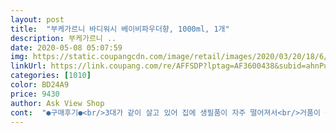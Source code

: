 ```yaml
---
layout: post 
title:  "부케가르니 바디워시 베이비파우더향, 1000ml, 1개" 
description: 부케가르니 ..
date: 2020-05-08 05:07:59 
img: https://static.coupangcdn.com/image/retail/images/2020/03/20/18/6/2cb3c3cf-93e7-4c27-8abf-3a791be252fa.jpg 
linkUrl: https://link.coupang.com/re/AFFSDP?lptag=AF3600438&subid=ahnPublicAsk&pageKey=250047092&itemId=2455225587&vendorItemId=70448790141&traceid=V0-113-637ba29ecc0ec159 
categories: [1010] 
color: BD24A9 
price: 9430 
author: Ask View Shop 
cont:  "●구매후기●<br/>3대가 같이 살고 있어 집에 생필품이 자주 떨어져서<br/>거품이 풍성하게 나오는타입이 아니에요.<br/> 보통 샤워타올에 두번 펌핑해서 쓰는데 샤워할때 약간 불편한 정도의 거품양이었어요.<br/> 풍성한거 쓰다가 써서 그런지 상대적으로 부족하다 느낀걸수도.<br/><br/>결론부터 말하자면 엄청 만족하며 쓰고있어요 몸 씻구나서 너무 건조하지않아서 우선 좋았어요 그렇다고 덜 씻어낸것처럼 너무 촉촉한 느낌도 안들었구요<br/>굉장히 대단한 베이비파우더 향입니다.<br/> 그건 인정!!<br/>구매했는데 왠걸?? 찰떡이네요ㅎㅎㅎㅎㅎㅎ<br/>그러나 다쓰고나면 재구매는 하지않으려구요.<br/><br/>그러다가 부케가르니 워시/로션 베이비파우더향이 있길래<br/>그리고 부케가르니 용기의 특징인듯한데 펌핑할때 힘이 많이 들어갑니다.<br/><br/>그리고 이제품의 최대단점은 용량대비 가격이 비싼데 거품이 적게 나온다는 것.<br/><br/>근데 이제품은 향이 내가 생각하는 그 진짜 애기분향이라해야하나ㅋㅋㅋㅋ딱 베이비파우더향의 정석 느낌이고<br/>까다롭게 구매해놓으면 다들 만족하고 좋다고 사용하더라구요<br/>나가면 2~3시까진 찐하게 잘나요<br/>나왔으믄 좋겠어욥 ㅠㅠㅠ 좋아염<br/>다른게 다 괜찮으면서 이런 용기의 단점이 있다면 쓰는데 전혀 문제없겠지만 앞서 거품이 만족스럽지 못하니 용기부분도 재구매에 영향을 주네요.<br/><br/>또 2개에 그때 13900원정도로 구매했는데 가격도 저렴하니까 더 좋았어요<br/>로션도 수분크림처럼 착!붙! 이런? 흡수빠른 느낌이라<br/>마침 바디워시 떨어졌길래 이거 사봤어요.<br/><br/>매번 쓸때마다 바꿀까하다가도 이 향을 맡으면 마음이 새로 고침.<br/><br/>베이비파우더향도 너무 강하면 꽤 독해요<br/>부케가르니 로션을 사서 발랐더니 괜찮아서<br/>싹 잊혀지는 마법같은 향입니다 ㅋㅋ<br/>씻고나서의 향 지속력도 좋았습니다<br/>아이가 있어서 베이비파우더향은 지겹도록 맡아봤고<br/>여름에 바디미스트나 향수 뿌리기 싫을때 대용으로도 갠찮고<br/>오래가더라구요 !<br/>워시가 향이 오래가봐야 향수만 하겠어요.<br/> 향기를 뿜고싶다면 향수쓰세요.<br/><br/>워시는거품 자잘잘하게 잘나고 향도 제형도 무겁지 않아서 샤워하고도 보송한 너낌!!! 이에요<br/>이런 베이비파우더향은 처음써봅니다.<br/><br/>이번에도 사이트 여러개비교하고 제품도 비교해서 부케가르니에서 사봤어요<br/>일단 산거니까 기분좋게 쓰고 다시 온더바*로 갈아타야겠어요.<br/><br/>저는 로션을 발라서 워시 향이 오래 가고 덜가고는 별로 중요한게 아니에요.<br/> 그런의미에서 다른 후기에 향이 오래간다고 그러는게 있던데<br/>제가 엄청 깔끔떠는 성격이라.<br/>.<br/> 아침 저녁으로 샤워하는편이에요.<br/> 향에도 민감하고 바디나 샴푸제품은 저희집에서 제가 담당해서 구매하는 편입니다.<br/><br/>주로 구매는 제가 하는 편이라 제 취향대로 구매하는데 베이비파우더향을 좋아해서 쿤*, 구매해봤는데 향이 세더라구여<br/>쿠팡에 달아놓고 물건 구매하는 편입니다.<br/><br/>특히 베이비파우더향이 너무 마음에 듭니다 여기저기서 구매해봤을때 몇번 실패한게 베이비파우더향이에요<br/>퍼퓸로션이라 향이 오래가네요 ㅎㅎ 저 아침9~9시반쯤<br/>펌핑기가 짜증나게 무겁고 거품이 잘 안나는데 이 향을 맡다보면<br/>한가진 아쉬움점이라면.<br/>.<br/> 더 큰 용량으로 출시안되나요? 워시은 자주쓰는거라 더 큰 용량으로 나왔으면 참 좋았을텐데 아쉽네요<br/>핸드워시도 이 향으로만 여기저기꺼 써봤지만<br/>향은 다 비슷하지만 씻었을때 남아있는 향과 지속력에 있어서 제품마다 다 다르더라구요<br/>향이 너무 취향저격이라 헤어미스트랑 바디미스트도<br/>향이 일단 베스트에욥 ㅎㅎㅎㅎ<br/>향이.<br/> 정말로.<br/> 고급집니다.<br/><br/>허나!!<br/>후기를 길게 써본적 없지만 부케가르니 바디워시/바디로션은 첫 구매에 향도 제형도 제 취향에 찰떡인 바디워시/바디로션을 발견하게되어 기뻐 남기는 후기입니다!!<br/>" 
---
```


